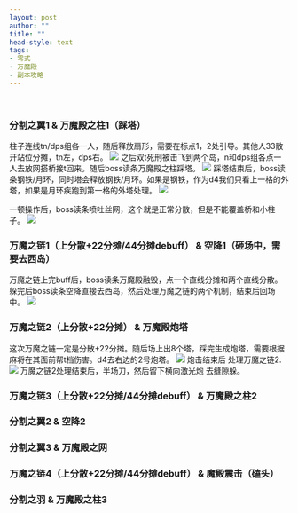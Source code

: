 ```yaml
---
layout: post
author: ""
title: ""
head-style: text
tags:
- 零式
- 万魔殿
- 副本攻略
---
```



![]()
![]()
![]()
![]()
![]()








### 分割之翼1 & 万魔殿之柱1（踩塔）
柱子连线tn/dps组各一人，随后释放扇形，需要在标点1，2处引导。其他人33散开站位分摊，tn左，dps右。
![](https://imgur.com/XRnSOot.png)
之后双t死刑被击飞到两个岛，n和dps组各点一人去放网搭桥接t回来。随后boss读条万魔殿之柱踩塔。
![](https://imgur.com/r4p2Lit.png)
踩塔结束后，boss读条钢铁/月环，同时塔会释放钢铁/月环。如果是钢铁，作为d4我们只看上一格的外塔，如果是月环疾跑到第一格的外塔处理。
![](https://imgur.com/7G8I0es.png)

一顿操作后，boss读条喷吐丝网，这个就是正常分散，但是不能覆盖桥和小柱子。
![](https://imgur.com/qaiNYTR.png)
### 万魔之链1（上分散+22分摊/44分摊debuff） & 空降1（砸场中，需要去西岛）
万魔之链上完buff后，boss读条万魔殿融毁，点一个直线分摊和两个直线分散。躲完后boss读条空降直接去西岛，然后处理万魔之链的两个机制，结束后回场中。
![](https://imgur.com/a5Hz3hr.png)


### 万魔之链2（上分散+22分摊） & 万魔殿炮塔
这次万魔之链一定是分散+22分摊。随后场上出8个塔，踩完生成炮塔，需要根据麻将在其面前帮t档伤害。d4去右边的2号炮塔。
![](https://imgur.com/dz3Oq1s.png)
炮击结束后 处理万魔之链2.
![](https://imgur.com/E2aLcqE.png)
万魔之链2处理结束后，半场刀，然后留下横向激光炮 去缝隙躲。
### 万魔之链3（上分散+22分摊/44分摊debuff） & 万魔殿之柱2



### 分割之翼2 & 空降2



### 分割之翼3 & 万魔殿之网


### 万魔之链4（上分散+22分摊/44分摊debuff） & 魔殿震击（磕头）


### 分割之羽 & 万魔殿之柱3

